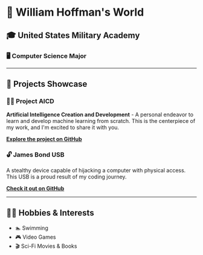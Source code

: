 # 🌟 William Hoffman's World

## 🎓 United States Military Academy
### 🖥️ Computer Science Major

---

## 🚀 Projects Showcase

### 🌟🤖 Project AICD

**Artificial Intelligence Creation and Development** - A personal endeavor to learn and develop machine learning from scratch. This is the centerpiece of my work, and I'm excited to share it with you.

[**Explore the project on GitHub**](https://github.com/windrh/Artificial-Intelligence)

### 🔓 James Bond USB

A stealthy device capable of hijacking a computer with physical access. This USB is a proud result of my coding journey.

[**Check it out on GitHub**](https://github.com/windrh/James-Bond-USB)

---

## 🏋️‍♂️ Hobbies & Interests

- 🏊 Swimming
- 🎮 Video Games
- 🎬 Sci-Fi Movies & Books
